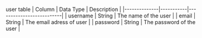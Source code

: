 user table
| Column       | Data Type | Description              |
|--------------|-----------|--------------------------|
| username     | String    | The name of the user     |
| email        | String    | The email adress of user |
| password     | String    | The password of the user |